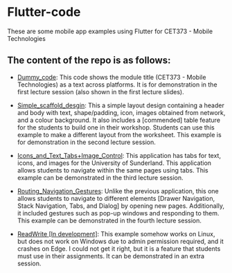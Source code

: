 # Flutter-code
These are some mobile app examples using Flutter for CET373 - Mobile Technologies

## The content of the repo is as follows:
- <ins>Dummy_code</ins>: This code shows the module title (CET373 - Mobile Technologies) as a text across platforms. It is for demonstration in the first lecture session (also shown in the first lecture slides).

- <ins>Simple_scaffold_desgin</ins>: This a simple layout design containing a header and body with text, shape/padding, icon, images obtained from network, and a colour background. It also includes a [commended] table feature for the students to build one in their workshop. Students can use this example to make a different layout from the worksheet. This example is for demonstration in the second lecture session.

- <ins>Icons_and_Text_Tabs+Image_Control</ins>: This application has tabs for text, icons, and images for the University of Sunderland. This application allows students to navigate within the same pages using tabs. This example can be demonstrated in the third lecture session.

- <ins>Routing_Navigation_Gestures</ins>: Unlike the previous application, this one allows students to navigate to different elements [Drawer Navigation, Stack Navigation, Tabs, and Dialog] by opening new pages. Additionally, it included gestures such as pop-up windows and responding to them. This example can be demonstrated in the fourth lecture session.

- <ins>ReadWrite [In development]</ins>: This example somehow works on Linux, but does not work on Windows due to admin permission required, and it crashes on Edge. I could not get it right, but it is a feature that students must use in their assignments. It can be demonstrated in an extra session.


